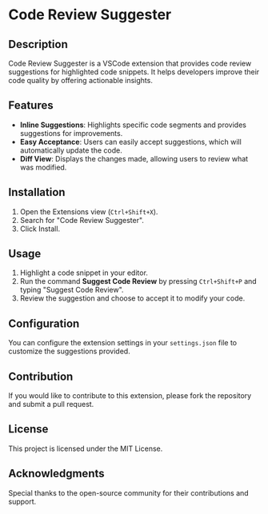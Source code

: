 # Code Review Suggester

## Description
Code Review Suggester is a VSCode extension that provides code review suggestions for highlighted code snippets. It helps developers improve their code quality by offering actionable insights.

## Features
- **Inline Suggestions**: Highlights specific code segments and provides suggestions for improvements.
- **Easy Acceptance**: Users can easily accept suggestions, which will automatically update the code.
- **Diff View**: Displays the changes made, allowing users to review what was modified.

## Installation
1. Open the Extensions view (`Ctrl+Shift+X`).
2. Search for "Code Review Suggester".
3. Click Install.

## Usage
1. Highlight a code snippet in your editor.
2. Run the command **Suggest Code Review** by pressing `Ctrl+Shift+P` and typing "Suggest Code Review".
3. Review the suggestion and choose to accept it to modify your code.

## Configuration
You can configure the extension settings in your `settings.json` file to customize the suggestions provided.

## Contribution
If you would like to contribute to this extension, please fork the repository and submit a pull request.

## License
This project is licensed under the MIT License.

## Acknowledgments
Special thanks to the open-source community for their contributions and support.
